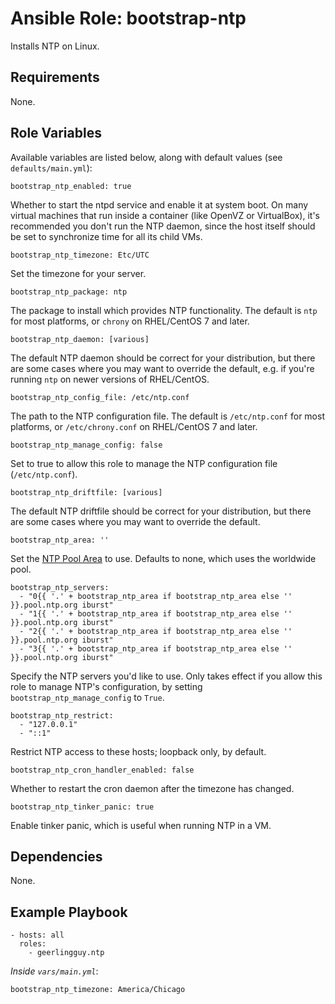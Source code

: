 # Ansible Role: bootstrap-ntp

Installs NTP on Linux.

## Requirements

None.

## Role Variables

Available variables are listed below, along with default values (see `defaults/main.yml`):

    bootstrap_ntp_enabled: true

Whether to start the ntpd service and enable it at system boot. On many virtual machines that run inside a container (like OpenVZ or VirtualBox), it's recommended you don't run the NTP daemon, since the host itself should be set to synchronize time for all its child VMs.

    bootstrap_ntp_timezone: Etc/UTC

Set the timezone for your server.

    bootstrap_ntp_package: ntp

The package to install which provides NTP functionality. The default is `ntp` for most platforms, or `chrony` on RHEL/CentOS 7 and later.

    bootstrap_ntp_daemon: [various]

The default NTP daemon should be correct for your distribution, but there are some cases where you may want to override the default, e.g. if you're running `ntp` on newer versions of RHEL/CentOS.

    bootstrap_ntp_config_file: /etc/ntp.conf

The path to the NTP configuration file. The default is `/etc/ntp.conf` for most platforms, or `/etc/chrony.conf` on RHEL/CentOS 7 and later.

    bootstrap_ntp_manage_config: false

Set to true to allow this role to manage the NTP configuration file (`/etc/ntp.conf`).

    bootstrap_ntp_driftfile: [various]

The default NTP driftfile should be correct for your distribution, but there are some cases where you may want to override the default.

    bootstrap_ntp_area: ''

Set the [NTP Pool Area](http://support.ntp.org/bin/view/Servers/NTPPoolServers) to use. Defaults to none, which uses the worldwide pool.

    bootstrap_ntp_servers:
      - "0{{ '.' + bootstrap_ntp_area if bootstrap_ntp_area else '' }}.pool.ntp.org iburst"
      - "1{{ '.' + bootstrap_ntp_area if bootstrap_ntp_area else '' }}.pool.ntp.org iburst"
      - "2{{ '.' + bootstrap_ntp_area if bootstrap_ntp_area else '' }}.pool.ntp.org iburst"
      - "3{{ '.' + bootstrap_ntp_area if bootstrap_ntp_area else '' }}.pool.ntp.org iburst"

Specify the NTP servers you'd like to use. Only takes effect if you allow this role to manage NTP's configuration, by setting `bootstrap_ntp_manage_config` to `True`.

    bootstrap_ntp_restrict:
      - "127.0.0.1"
      - "::1"

Restrict NTP access to these hosts; loopback only, by default.

    bootstrap_ntp_cron_handler_enabled: false

Whether to restart the cron daemon after the timezone has changed.

    bootstrap_ntp_tinker_panic: true

Enable tinker panic, which is useful when running NTP in a VM.

## Dependencies

None.

## Example Playbook

    - hosts: all
      roles:
        - geerlingguy.ntp

*Inside `vars/main.yml`*:

    bootstrap_ntp_timezone: America/Chicago
